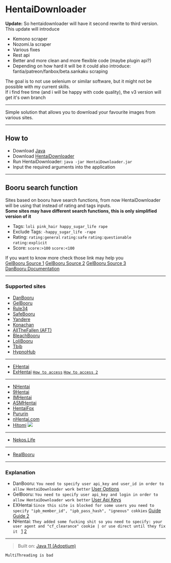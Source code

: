 # HentaiDownloader

**Update:** So hentaidownloader will have it second rewrite to third version. This update will introduce
- Kemono scraper
- Nozomi.la scraper
- Various fixes
- Rest api
- Better and more clean and more flexible code (maybe plugin api?)
- Depending on how hard it will be it could also introduce: fantia/patreon/fanbox/beta.sankaku scraping

The goal is to not use selenium or similar software, but it might not be possible with my current skills.\
If i find free time (and i will be happy with code quality), the v3 version will get it's own branch

---

Simple solution that allows you to download your favourite images from various sites.

---

## How to

- Download [Java](https://adoptium.net/temurin/releases/?version=11)
- Download [HentaiDownloader](https://github.com/narumii/HentaiDownloader/releases)
- Run HentaiDownloader: `java -jar HentaiDownloader.jar`
- Input the required arguments into the application

---

## Booru search function

Sites based on booru have search functions, from now HentaiDownloader will be using that instead of rating and tags
inputs.\
**Some sites may have different search functions, this is only simplified version of it**

- Tags: `loli pink_hair happy_sugar_life rape`
- Exclude Tags: `-happy_sugar_life -rape`
- Rating: `rating:general` `rating:safe` `rating:questionable` `rating:explicit`
- Score: `score:>100` `score:<100`

If you want to know more check those link may help you\
[GelBooru Source 1](https://gelbooru.com/index.php?page=wiki&s=view&id=25921)
[GelBooru Source 2](https://gelbooru.com/index.php?page=wiki&s=&s=view&id=26263)
[GelBooru Source 3](https://gelbooru.com/index.php?page=forum&s=view&id=4555) \
[DanBooru Documentation](https://danbooru.donmai.us/wiki_pages/help:cheatsheet)

---

### Supported sites

- [DanBooru](https://danbooru.donmai.us/)
- [GelBooru](https://gelbooru.com/)
- [Rule34](https://rule34.xxx/)
- [SafeBooru](https://safebooru.org/)
- [Yandere](https://yande.re/post)
- [Konachan](https://konachan.net/)
- [AllTheFallen (AFT)](https://booru.allthefallen.moe/)
- [BleachBooru](https://bleachbooru.org/)
- [LoliBooru](https://lolibooru.moe/)
- [Tbib](https://tbib.org/)
- [HypnoHub](https://hypnohub.net/)

---

- [EHentai](https://e-hentai.org/)
- [ExHentai](https://exhentai.org/) [`How to access`](https://f95zone.to/threads/how-to-access-exhentai-2021.76821/) [`How to access 2`](https://howtoaccessexhentai.wordpress.com/)

---

- [NHentai](https://nhentai.net/)
- [9Hentai](https://9hentai.to/)
- [IMHentai](https://imhentai.xxx/)
- [ASMHentai](https://asmhentai.com/)
- [HentaiFox](https://hentaifox.com/)
- [Pururin](https://pururin.to/)
- [nHentai.com](https://nhentai.com/)
- [Hitomi](https://hitomi.la/) ![](https://cdn.discordapp.com/emojis/801207878216056882.webp?size=32&quality=lossless)

---

- [Nekos.Life](https://nekos.life/)

---

- [RealBooru](https://realbooru.com/)

---

### Explanation

- DanBooru: `You need to specify user api_key and user_id in order to allow HentaiDownloader work better` [User Options](https://gelbooru.com/index.php?page=account&s=options)
- GelBooru: `You need to specify user api_key and login in order to allow HentaiDownloader work better` [User Api Keys](https://danbooru.donmai.us/users/923254/api_keys)
- EXHentai `Since this site is blocked for some users you need to specify "ipb_member_id", "ipb_pass_hash", "igneous" cokkies` [Guide](https://f95zone.to/threads/how-to-access-exhentai-2021.76821/) [Guide 2](https://howtoaccessexhentai.wordpress.com/)
- NHentai: `They added some fucking shit so you need to specify: your user agent and "cf_clearance" cookie | or use direct until they fix it ` [1](https://github.com/Zekfad/nhentai-api/issues/25) [2](https://github.com/Zekfad/nhentai-api/issues/25#issuecomment-1147142230) 

---

> Built on: [Java 11 (Adoptium)](https://adoptium.net/?variant=openjdk11&jvmVariant=hotspot)
>
`MultiThreading is bad`
